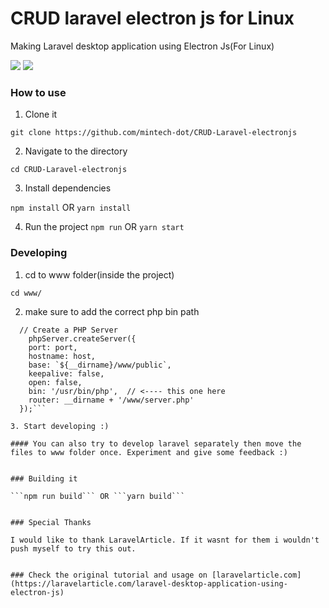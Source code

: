 # CRUD laravel electron js for Linux
Making Laravel desktop application using Electron Js(For Linux)

<p>
    <a href="https://creativecommons.org/licenses/by/4.0/"><img src="https://badgen.net/badge/licence/CC BY 4.0/23BCCB" /></a>
    <a href="https://twitter.com/raid_sobhi"><img src="https://badgen.net/badge/twitter/@raid_sobhi/1DA1F2?icon&label" /></a>
    <a href="https://dev.to/takunda">
 
</a>
</p>


### How to use

1. Clone it 

```git clone https://github.com/mintech-dot/CRUD-Laravel-electronjs```

2. Navigate to the directory

```cd CRUD-Laravel-electronjs```

3. Install dependencies

```npm install``` OR ```yarn install```

4. Run the project
```npm run``` OR ```yarn start```

### Developing

1. cd to www folder(inside the project)

```cd www/```

2. make sure to add the correct php bin path 

```function createWindow() {
  // Create a PHP Server
    phpServer.createServer({
    port: port,
    hostname: host,
    base: `${__dirname}/www/public`,
    keepalive: false,
    open: false,
    bin: '/usr/bin/php',  // <---- this one here
    router: __dirname + '/www/server.php'
  });```

3. Start developing :)

#### You can also try to develop laravel separately then move the files to www folder once. Experiment and give some feedback :)


### Building it

```npm run build``` OR ```yarn build```


### Special Thanks

I would like to thank LaravelArticle. If it wasnt for them i wouldn't push myself to try this out.


### Check the original tutorial and usage on [laravelarticle.com](https://laravelarticle.com/laravel-desktop-application-using-electron-js)


